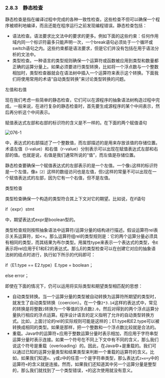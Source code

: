 ### 2.8.3　静态检查

静态检查是指在编译过程中完成的各种一致性检查。这些检查不但可以确保一个程序被顺利地编译，而且还能在程序运行之前发现编程错误。静态检查包括：

- 语法检查。语法要求比文法中的要求的更多。例如下面的这些约束：任何作用域内同一个标识符最多只能声明一次，一个break语句必须处于一个循环或switch语句之内。这些约束都是语法要求，但是它们并没有包括在用于语法分析的文法中。
- 类型检查。一种语言的类型规则确保一个运算符或函数被应用到类型和数量都正确的运算分量上。如果必须要进行类型转换，比如将一个浮点数与一个整数相加时，类型检查器就会在语法树中插入一个运算符来表示这个转换。下面我们将使用常用的术语“自动类型转换”来讨论类型转换的问题。

左值和右值

现在我们考虑一些简单的静态检查，它们可以在源程序的抽象语法树构造过程中完成。一般来说，在进行复杂的静态检查时，首先要生成源程序的某个中间表示，然后再分析这个中间表示。

赋值表达式左部和右部的标识符的含义是不一样的。在下面的两个赋值语句

![076-1](../Images/image04030.jpeg)

中，表达式的右部描述了一个整数值，而左部描述的是用来存放该值的存储位置。术语左值（l-value）和右值（r-value）分别表示可以出现在赋值表达式左部和右部的值。也就是说，右值是我们通常所说的“值”，而左值是存储位置。

静态检查要确保一个赋值表达式的左部表示的是一个左值。一个像`i`这样的标识符是一个左值，像`a［2］`这样的数组访问也是左值，但`2`这样的常量不可以出现在一个赋值表达式的左部，因为它有一个右值，但不是左值。

类型检查

类型检查确保一个构造的类型符合其上下文对它的期望。比如说，在if语句

if（expr）stmt

中，期望表达式expr是boolean型的。

类型检查规则按照抽象语法中运算符/运算分量的结构进行描述。假设运算符rel表示关系运算符，如<=。那么运算符组rel的类型规则是：它的两个运算分量必须具有相同的类型，而其结果为布尔类型。用属性type来表示一个表达式的类型，令`E`表示将rel应用于E1和E2的表达式。那么E的类型检查可以在创建它对应的抽象语法树的结点时进行，执行如下所示的代码即可：

if（E1.type == E2.type）E.type = boolean；

else error；

即使在下面的情况下，仍可以运用将实际类型和期望类型相匹配的思想：

- 自动类型转换。当一个运算分量的类型被自动转换为运算符所期望的类型时，就发生了自动类型转换（coercion）。在一个像`2*3.14`这样的表达式中，常见的转换是将整数`2`转换为一个等值的浮点数`2.0`，然后对得到的两个浮点运算分量执行相应的浮点运算。程序设计语言的定义指明了允许的自动类型转换方式。比如，上面讨论的rel的实际规则可能是这样的；E1.type和E2.type可以被转换成相同的类型。如果是那样，把一个整数和一个浮点数比较就是合法的。
- 重载。Java中的运算符+应用于整数运算分量时表示相加，而应用于字符串型运算分量时表示连接。如果一个符号在不同上下文中有不同的含义，那么我们说这个符号是重载（overloading）的。因此，在Java中+是重载的。我们可以通过已知的运算分量类型和结果类型来判断一个重载的运算符的含义。比如，如果我们知道`x`、`y`或`z`中的任意一个是字符串类型，那么表达式`z=x+y`中的运算符`+`的含义就是连接。然而，如果我们还知道其中另一个运算分量是整型的，那么我们就找到了一个类型错误，`+`的这次使用就没有意义。